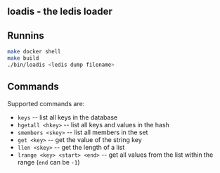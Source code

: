 ## loadis - the ledis loader

## Runnins

```bash
make docker shell
make build
./bin/loadis <ledis dump filename>
```

## Commands

Supported commands are:

 * `keys` -- list all keys in the database
 * `hgetall <hkey>` -- list all keys and values in the hash
 * `smembers <skey>` -- list all members in the set
 * `get <key>` -- get the value of the string key
 * `llen <skey>` -- get the length of a list
 * `lrange <key> <start> <end>` -- get all values from the list within the range (`end` can be `-1`)

